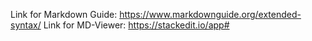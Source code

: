 Link for Markdown Guide: https://www.markdownguide.org/extended-syntax/
Link for MD-Viewer: https://stackedit.io/app#
